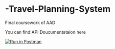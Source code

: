 # -Travel-Planning-System
Final coursework of AAD

You can find API Doucumentataion here


[![Run in Postman](https://run.pstmn.io/button.svg)](https://app.getpostman.com/run-collection/28171920-44bce63f-9eb0-44cf-a97f-7db181e7dc5a?action=collection%2Ffork&source=rip_markdown&collection-url=entityId%3D28171920-44bce63f-9eb0-44cf-a97f-7db181e7dc5a%26entityType%3Dcollection%26workspaceId%3D8f1ca561-74a1-44f5-88ad-c28ab1cdc5b3)
